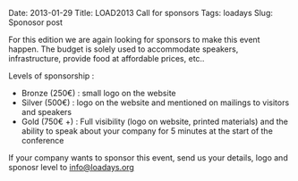 Date: 2013-01-29
Title: LOAD2013 Call for sponsors
Tags: loadays
Slug: Sponosor post

For this edition we are again looking for sponsors to make this event happen. The budget is solely used to accommodate speakers, infrastructure, provide food at affordable prices, etc..

Levels of sponsorship :

* Bronze (250€) : small logo on the website
* Silver (500€) : logo on the website and mentioned on mailings to visitors and speakers  
* Gold (750€ +) : Full visibility (logo on website, printed materials) and the ability to speak about your company for 5 minutes at the start of the conference

If your company wants to sponsor this event, send us your details, logo and sponosr level to info@loadays.org
